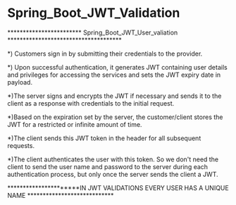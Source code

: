 # Spring_Boot_JWT_Validation
************************ Spring_Boot_JWT_User_valiation *************************************

*) Customers sign in by submitting their credentials to the provider.

*)  Upon successful authentication, it generates JWT containing user details and privileges for accessing the services and sets the JWT expiry date in payload.

*)The server signs and encrypts the JWT if necessary and sends it to the client as a response with credentials to the initial request.

*)Based on the expiration set by the server, the customer/client stores the JWT for a restricted or infinite amount of time.

*)The client sends this JWT token in the header for all subsequent requests.

*)The client authenticates the user with this token. So we don't need the client to send the user name and password to the server during each authentication process, but only once the server sends the client a JWT.
 
 **********************IN JWT VALIDATIONS EVERY USER HAS A UNIQUE NAME ****************************
